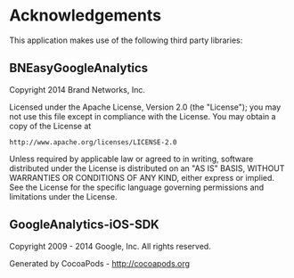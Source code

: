# Acknowledgements
This application makes use of the following third party libraries:

## BNEasyGoogleAnalytics

Copyright 2014 Brand Networks, Inc.

Licensed under the Apache License, Version 2.0 (the "License");
you may not use this file except in compliance with the License.
You may obtain a copy of the License at

    http://www.apache.org/licenses/LICENSE-2.0

Unless required by applicable law or agreed to in writing, software
distributed under the License is distributed on an "AS IS" BASIS,
WITHOUT WARRANTIES OR CONDITIONS OF ANY KIND, either express or implied.
See the License for the specific language governing permissions and
limitations under the License.

## GoogleAnalytics-iOS-SDK

Copyright 2009 - 2014 Google, Inc. All rights reserved.

Generated by CocoaPods - http://cocoapods.org
